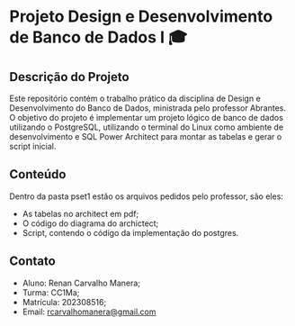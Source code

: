 # Projeto Design e Desenvolvimento de Banco de Dados I 🎓

## Descrição do Projeto
Este repositório contém o trabalho prático da disciplina de Design e Desenvolvimento do Banco de Dados, ministrada pelo professor Abrantes. O objetivo do projeto é implementar um projeto lógico de banco de dados utilizando o PostgreSQL, utilizando o terminal do Linux como ambiente de desenvolvimento e SQL Power Architect para montar as tabelas e gerar o script inicial.

## Conteúdo
Dentro da pasta pset1 estão os arquivos pedidos pelo professor, são eles:
- As tabelas no architect em pdf;
- O código do diagrama do archictect;
- Script, contendo o código da implementação do postgres.

## Contato
- Aluno: Renan Carvalho Manera;
- Turma: CC1Ma;
- Matrícula: 202308516;
- Email: rcarvalhomanera@gmail.com 
